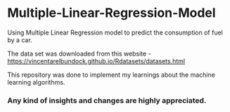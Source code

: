 # Multiple-Linear-Regression-Model
Using Multiple Linear Regression model to predict the consumption of fuel by a car.

The data set was downloaded from this website - https://vincentarelbundock.github.io/Rdatasets/datasets.html

This repository was done to implement my learnings about the machine learning algorithms.

### Any kind of insights and changes are highly appreciated.
